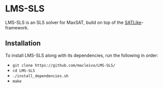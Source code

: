 # LMS-SLS
LMS-SLS is an SLS solver for MaxSAT, build on top of the [SATLike](http://lcs.ios.ac.cn/~caisw/MaxSAT.html)-framework.

## Installation
To install LMS-SLS along with its dependencies, run the following in order:
- `git clone https://github.com/macleivo/LMS-SLS/`
- `cd LMS-SLS`
- `./install_dependencies.sh`
- `make`
